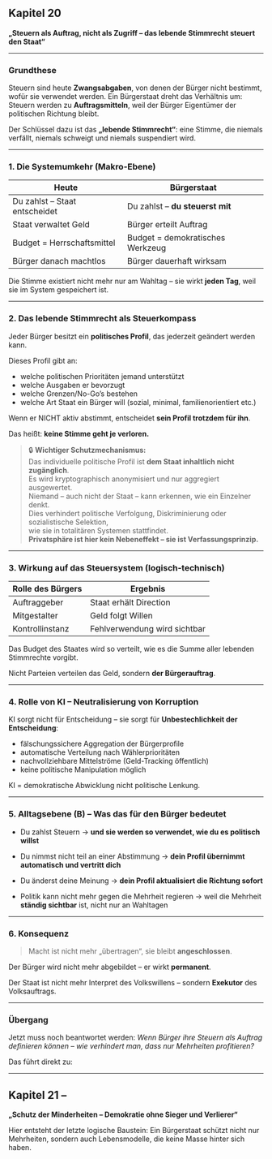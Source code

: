 ## Kapitel 20 

**„Steuern als Auftrag, nicht als Zugriff – das lebende Stimmrecht steuert den Staat“**

---

### Grundthese

Steuern sind heute **Zwangsabgaben**, von denen der Bürger nicht bestimmt, wofür sie verwendet werden.
Ein Bürgerstaat dreht das Verhältnis um:
Steuern werden zu **Auftragsmitteln**, weil der Bürger Eigentümer der politischen Richtung bleibt.

Der Schlüssel dazu ist das
**„lebende Stimmrecht“**:
eine Stimme, die niemals verfällt, niemals schweigt und niemals suspendiert wird.

---

### 1. Die Systemumkehr (Makro-Ebene)

| Heute                         | Bürgerstaat                      |
| ----------------------------- | -------------------------------- |
| Du zahlst – Staat entscheidet | Du zahlst – **du steuerst mit**  |
| Staat verwaltet Geld          | Bürger erteilt Auftrag           |
| Budget = Herrschaftsmittel    | Budget = demokratisches Werkzeug |
| Bürger danach machtlos        | Bürger dauerhaft wirksam         |

Die Stimme existiert nicht mehr nur am Wahltag –
sie wirkt **jeden Tag**, weil sie im System gespeichert ist.

---

### 2. Das lebende Stimmrecht als Steuerkompass

Jeder Bürger besitzt ein **politisches Profil**,
das jederzeit geändert werden kann.

Dieses Profil gibt an:

* welche politischen Prioritäten jemand unterstützt
* welche Ausgaben er bevorzugt
* welche Grenzen/No-Go’s bestehen
* welche Art Staat ein Bürger will (sozial, minimal, familienorientiert etc.)

Wenn er NICHT aktiv abstimmt,
entscheidet **sein Profil trotzdem für ihn**.

Das heißt:
**keine Stimme geht je verloren.**

> 🔒 **Wichtiger Schutzmechanismus:**  
> Das individuelle politische Profil ist **dem Staat inhaltlich nicht zugänglich**.  
> Es wird kryptographisch anonymisiert und nur aggregiert ausgewertet.  
> Niemand – auch nicht der Staat – kann erkennen, wie ein Einzelner denkt.  
> Dies verhindert politische Verfolgung, Diskriminierung oder sozialistische Selektion,  
> wie sie in totalitären Systemen stattfindet.  
> **Privatsphäre ist hier kein Nebeneffekt – sie ist Verfassungsprinzip.**

---

### 3. Wirkung auf das Steuersystem (logisch-technisch)

| Rolle des Bürgers | Ergebnis                     |
| ----------------- | ---------------------------- |
| Auftraggeber      | Staat erhält Direction       |
| Mitgestalter      | Geld folgt Willen            |
| Kontrollinstanz   | Fehlverwendung wird sichtbar |

Das Budget des Staates wird so verteilt,
wie es die Summe aller lebenden Stimmrechte vorgibt.

Nicht Parteien verteilen das Geld,
sondern **der Bürgerauftrag**.

---

### 4. Rolle von KI – Neutralisierung von Korruption

KI sorgt nicht für Entscheidung –
sie sorgt für **Unbestechlichkeit der Entscheidung**:

* fälschungssichere Aggregation der Bürgerprofile
* automatische Verteilung nach Wählerprioritäten
* nachvollziehbare Mittelströme (Geld-Tracking öffentlich)
* keine politische Manipulation möglich

KI = demokratische Abwicklung
nicht politische Lenkung.

---

### 5. Alltagsebene (B) – Was das für den Bürger bedeutet

* Du zahlst Steuern →
  **und sie werden so verwendet, wie du es politisch willst**

* Du nimmst nicht teil an einer Abstimmung →
  **dein Profil übernimmt automatisch und vertritt dich**

* Du änderst deine Meinung →
  **dein Profil aktualisiert die Richtung sofort**

* Politik kann nicht mehr gegen die Mehrheit regieren →
  weil die Mehrheit **ständig sichtbar** ist, nicht nur an Wahltagen

---

### 6. Konsequenz

> Macht ist nicht mehr „übertragen“,
> sie bleibt **angeschlossen**.

Der Bürger wird nicht mehr abgebildet –
er wirkt **permanent**.

Der Staat ist nicht mehr Interpret des Volkswillens –
sondern **Exekutor** des Volksauftrags.

---

### Übergang

Jetzt muss noch beantwortet werden:
*Wenn Bürger ihre Steuern als Auftrag definieren können – wie verhindert man, dass nur Mehrheiten profitieren?*

Das führt direkt zu:

---

## Kapitel 21 –

**„Schutz der Minderheiten – Demokratie ohne Sieger und Verlierer“**

Hier entsteht der letzte logische Baustein:
Ein Bürgerstaat schützt nicht nur Mehrheiten,
sondern auch Lebensmodelle, die keine Masse hinter sich haben.
